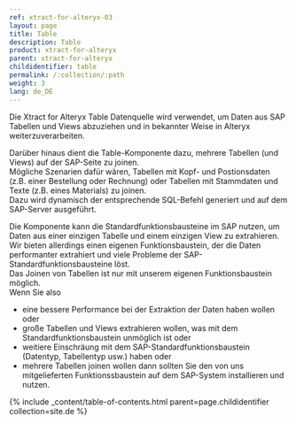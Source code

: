 ```yaml
---
ref: xtract-for-alteryx-03
layout: page
title: Table
description: Table
product: xtract-for-alteryx
parent: xtract-for-alteryx
childidentifier: table
permalink: /:collection/:path
weight: 3
lang: de_DE
---
```


Die Xtract for Alteryx Table Datenquelle wird verwendet, um Daten aus SAP Tabellen und Views abzuziehen und in bekannter Weise in Alteryx weiterzuverarbeiten. <br> 

Darüber hinaus dient die Table-Komponente dazu, mehrere Tabellen (und Views) auf der SAP-Seite zu joinen.<br> 
Mögliche Szenarien dafür wären, Tabellen mit Kopf- und Postionsdaten (z.B. einer Bestellung oder Rechnung) oder Tabellen mit Stammdaten und Texte (z.B. eines Materials) zu joinen.<br> 
Dazu wird dynamisch der entsprechende SQL-Befehl generiert und auf dem SAP-Server ausgeführt.<br> 

Die Komponente kann die Standardfunktionsbausteine im SAP nutzen, um Daten aus einer einzigen Tabelle und  einem einzigen View zu extrahieren. <br> 
Wir bieten allerdings einen eigenen Funktionsbaustein, der die Daten performanter extrahiert und viele Probleme der SAP-Standardfunktionsbausteine löst.<br> 
Das Joinen von Tabellen ist nur mit unserem eigenen Funktionsbaustein möglich. <br> 
Wenn Sie also 
- eine bessere Performance bei der Extraktion der Daten haben wollen oder 
- große Tabellen und Views extrahieren wollen, was mit dem Standardfunktionsbaustein unmöglich ist oder 
- weitiere Einschräung mit dem SAP-Standardfunktionsbaustein (Datentyp, Tabellentyp usw.) haben oder 
- mehrere Tabellen joinen wollen
dann sollten Sie den von uns mitgelieferten Funktionssbaustein auf dem SAP-System installieren und nutzen.<br> 

{% include _content/table-of-contents.html parent=page.childidentifier collection=site.de %}